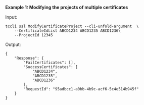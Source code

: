 **Example 1: Modifying the projects of multiple certificates**



Input: 

```
tccli ssl ModifyCertificateProject --cli-unfold-argument  \
    --CertificateIdList ABCD1234 ABCD1235 ABCD1236\
    --ProjectId 12345
```

Output: 
```
{
    "Response": {
        "FailCertificates": [],
        "SuccessCertificates": [
            "ABCD1234",
            "ABCD1235",
            "ABCD1236"
        ],
        "RequestId": "95adbcc1-a0bb-4b9c-acf6-5c4e514b945f"
    }
}
```

